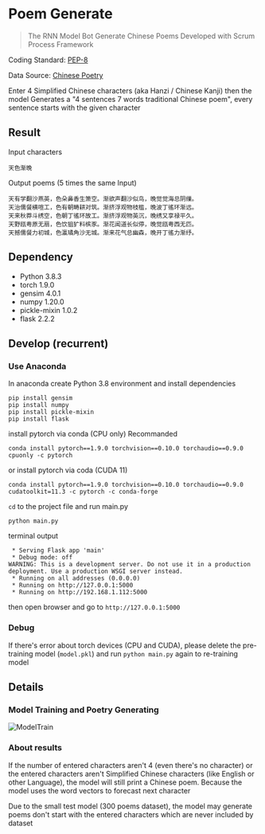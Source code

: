 # Poem Generate

> The RNN Model Bot Generate Chinese Poems Developed with Scrum Process Framework

Coding Standard: [PEP-8](pep8.md)

Data Source: [Chinese Poetry](https://github.com/chinese-poetry/chinese-poetry)

Enter 4 Simplified Chinese characters (aka Hanzi / Chinese Kanji) then the model Generates a "4 sentences 7 words traditional Chinese poem", every sentence starts with the given character

## Result
Input characters
```
天色渐晚
```
Output poems (5 times the same Input)
```
天有学翻沙燕英，色朵鼻香生箫空。渐欲声翻沙似鸟，晚觉觉海总阴缫。
天治儒餐横喧工，色有朝畴耕对筑。渐挤浮观物枝槛，晚波丁徭环渐远。
天来秋莽斗绣空，色朝丁徭环故工。渐挤浮观物英沉，晚绣又享禄平久。
天野瓯粤原无扇，色饮狙犷料槟豕。渐花闻道长似停，晚觉瓯粤西无匹。
天撼儒餐力初城，色瀛璚角沙无城。渐来花气总幽森，晚开丁徭力渐纾。
```

## Dependency

- Python 3.8.3
- torch 1.9.0
- gensim 4.0.1
- numpy 1.20.0
- pickle-mixin 1.0.2
- flask 2.2.2

## Develop (recurrent)
### Use Anaconda
In anaconda create Python 3.8 environment and install dependencies

```
pip install gensim
pip install numpy 
pip install pickle-mixin
pip install flask
```
install pytorch via conda (CPU only) Recommanded
```
conda install pytorch==1.9.0 torchvision==0.10.0 torchaudio==0.9.0 cpuonly -c pytorch
```
or install pytorch via coda (CUDA 11)
```
conda install pytorch==1.9.0 torchvision==0.10.0 torchaudio==0.9.0 cudatoolkit=11.3 -c pytorch -c conda-forge
```

```cd``` to the project file and run main.py
```
python main.py
```

terminal output
```
 * Serving Flask app 'main'
 * Debug mode: off
WARNING: This is a development server. Do not use it in a production deployment. Use a production WSGI server instead.
 * Running on all addresses (0.0.0.0)
 * Running on http://127.0.0.1:5000
 * Running on http://192.168.1.112:5000
```

then open browser and go to ```http://127.0.0.1:5000```

### Debug
If there's error about torch devices (CPU and CUDA), please delete the pre-training model (```model.pkl```) and run ```python main.py``` again to re-training model

## Details

### Model Training and Poetry Generating

![ModelTrain](LSTM.png)

### About results

If the number of entered characters aren't 4 (even there's no character) or the entered characters aren't Simplified Chinese characters (like English or other Language), the model will still print a Chinese poem. Because the model uses the word vectors to forecast next character

Due to the small test model (300 poems dataset), the model may generate poems don't start with the entered characters which are never included by dataset